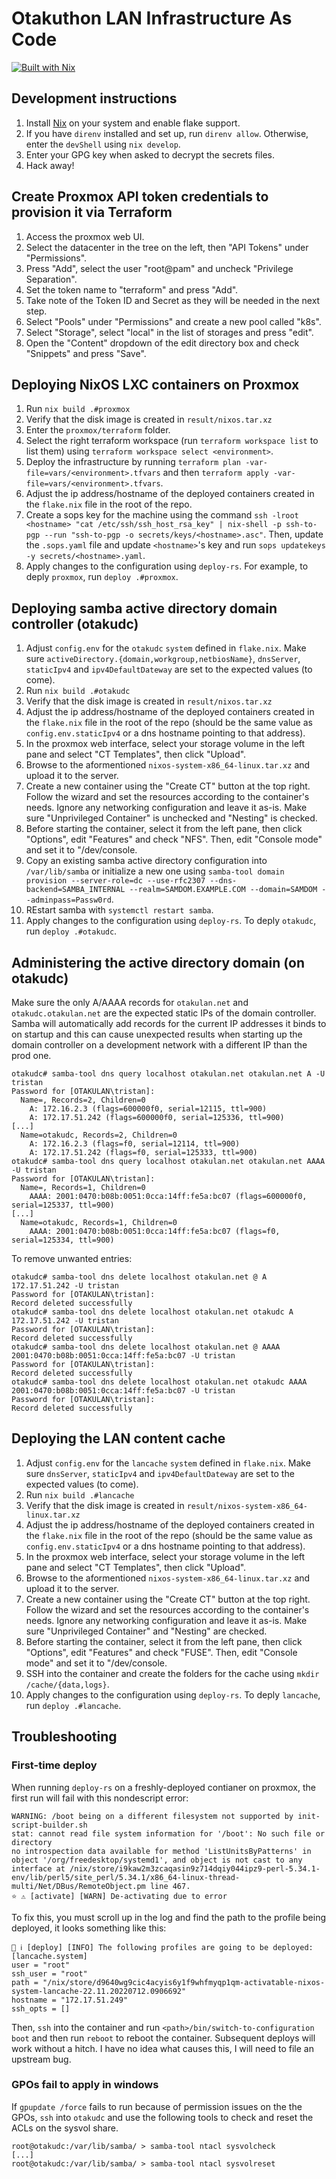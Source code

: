 # Otakuthon LAN Infrastructure As Code

[![Built with Nix](https://builtwithnix.org/badge.svg)](https://builtwithnix.org)

## Development instructions

1. Install [Nix](https://nixos.org/download.html) on your system and enable flake support.
2. If you have `direnv` installed and set up, run `direnv allow`. Otherwise, enter the `devShell` using `nix develop`.
3. Enter your GPG key when asked to decrypt the secrets files.
4. Hack away!

## Create Proxmox API token credentials to provision it via Terraform
1. Access the proxmox web UI.
2. Select the datacenter in the tree on the left, then "API Tokens" under "Permissions".
3. Press "Add", select the user "root@pam" and uncheck "Privilege Separation".
4. Set the token name to "terraform" and press "Add".
5. Take note of the Token ID and Secret as they will be needed in the next step.
6. Select "Pools" under "Permissions" and create a new pool called "k8s".
7. Select "Storage", select "local" in the list of storages and press "edit".
8. Open the "Content" dropdown of the edit directory box and check "Snippets" and press "Save".

## Deploying NixOS LXC containers on Proxmox

1. Run `nix build .#proxmox`
2. Verify that the disk image is created in `result/nixos.tar.xz`
3. Enter the `proxmox/terraform` folder.
4. Select the right terraform workspace (run `terraform workspace list` to list them) using `terraform workspace select <environment>`.
3. Deploy the infrastructure by running `terraform plan -var-file=vars/<environment>.tfvars` and then `terraform apply -var-file=vars/<environment>.tfvars`.
3. Adjust the ip address/hostname of the deployed containers created in the `flake.nix` file in the root of the repo.
4. Create a sops key for the machine using the command `ssh -lroot <hostname> "cat /etc/ssh/ssh_host_rsa_key" | nix-shell -p ssh-to-pgp --run "ssh-to-pgp -o secrets/keys/<hostname>.asc"`. Then, update the `.sops.yaml` file and update `<hostname>`'s key and run `sops updatekeys -y secrets/<hostname>.yaml`.
5. Apply changes to the configuration using `deploy-rs`. For example, to deply `proxmox`, run `deploy .#proxmox`.

## Deploying samba active directory domain controller (otakudc)

1. Adjust `config.env` for the `otakudc` `system` defined in `flake.nix`. Make sure `activeDirectory.{domain,workgroup,netbiosName}`, `dnsServer`, `staticIpv4` and `ipv4DefaultDateway` are set to the expected values (to come).
2. Run `nix build .#otakudc`
3. Verify that the disk image is created in `result/nixos.tar.xz`
4. Adjust the ip address/hostname of the deployed containers created in the `flake.nix` file in the root of the repo (should be the same value as `config.env.staticIpv4` or a dns hostname pointing to that address).
5. In the proxmox web interface, select your storage volume in the left pane and select "CT Templates", then click "Upload".
6. Browse to the aformentioned `nixos-system-x86_64-linux.tar.xz` and upload it to the server.
7. Create a new container using the "Create CT" button at the top right. Follow the wizard and set the resources according to the container's needs. Ignore any networking configuration and leave it as-is. Make sure "Unprivileged Container" is unchecked and "Nesting" is checked.
8. Before starting the container, select it from the left pane, then click "Options", edit "Features" and check "NFS". Then, edit "Console mode" and set it to "/dev/console.
9. Copy an existing samba active directory configuration into `/var/lib/samba` or initialize a new one using `samba-tool domain provision --server-role=dc --use-rfc2307 --dns-backend=SAMBA_INTERNAL --realm=SAMDOM.EXAMPLE.COM --domain=SAMDOM --adminpass=Passw0rd`.
10. REstart samba with `systemctl restart samba`.
11. Apply changes to the configuration using `deploy-rs`. To deply `otakudc`, run `deploy .#otakudc`.

## Administering the active directory domain (on otakudc)

Make sure the only A/AAAA records for `otakulan.net` and `otakudc.otakulan.net` are the expected static IPs of the domain controller. Samba will automatically add records for the current IP addresses it binds to on startup and this can cause unexpected results when starting up the domain controller on a development network with a different IP than the prod one.
```
otakudc# samba-tool dns query localhost otakulan.net otakulan.net A -U tristan
Password for [OTAKULAN\tristan]:
  Name=, Records=2, Children=0
    A: 172.16.2.3 (flags=600000f0, serial=12115, ttl=900)
    A: 172.17.51.242 (flags=600000f0, serial=125336, ttl=900)
[...]
  Name=otakudc, Records=2, Children=0
    A: 172.16.2.3 (flags=f0, serial=12114, ttl=900)
    A: 172.17.51.242 (flags=f0, serial=125333, ttl=900)
otakudc# samba-tool dns query localhost otakulan.net otakulan.net AAAA -U tristan
Password for [OTAKULAN\tristan]:
  Name=, Records=1, Children=0
    AAAA: 2001:0470:b08b:0051:0cca:14ff:fe5a:bc07 (flags=600000f0, serial=125337, ttl=900)
[...]
  Name=otakudc, Records=1, Children=0
    AAAA: 2001:0470:b08b:0051:0cca:14ff:fe5a:bc07 (flags=f0, serial=125334, ttl=900)
```
To remove unwanted entries:
```
otakudc# samba-tool dns delete localhost otakulan.net @ A 172.17.51.242 -U tristan
Password for [OTAKULAN\tristan]:
Record deleted successfully
otakudc# samba-tool dns delete localhost otakulan.net otakudc A 172.17.51.242 -U tristan
Password for [OTAKULAN\tristan]:
Record deleted successfully
otakudc# samba-tool dns delete localhost otakulan.net @ AAAA 2001:0470:b08b:0051:0cca:14ff:fe5a:bc07 -U tristan
Password for [OTAKULAN\tristan]:
Record deleted successfully
otakudc# samba-tool dns delete localhost otakulan.net otakudc AAAA 2001:0470:b08b:0051:0cca:14ff:fe5a:bc07 -U tristan
Password for [OTAKULAN\tristan]:
Record deleted successfully
```

## Deploying the LAN content cache

1. Adjust `config.env` for the `lancache` `system` defined in `flake.nix`. Make sure `dnsServer`, `staticIpv4` and `ipv4DefaultDateway` are set to the expected values (to come).
2. Run `nix build .#lancache`
3. Verify that the disk image is created in `result/nixos-system-x86_64-linux.tar.xz`
4. Adjust the ip address/hostname of the deployed containers created in the `flake.nix` file in the root of the repo (should be the same value as `config.env.staticIpv4` or a dns hostname pointing to that address).
5. In the proxmox web interface, select your storage volume in the left pane and select "CT Templates", then click "Upload".
6. Browse to the aformentioned `nixos-system-x86_64-linux.tar.xz` and upload it to the server.
7. Create a new container using the "Create CT" button at the top right. Follow the wizard and set the resources according to the container's needs. Ignore any networking configuration and leave it as-is. Make sure "Unprivileged Container" and "Nesting" are checked.
8. Before starting the container, select it from the left pane, then click "Options", edit "Features" and check "FUSE". Then, edit "Console mode" and set it to "/dev/console.
9. SSH into the container and create the folders for the cache using `mkdir /cache/{data,logs}`.
10. Apply changes to the configuration using `deploy-rs`. To deply `lancache`, run `deploy .#lancache`.

## Troubleshooting

### First-time deploy
When running `deploy-rs` on a freshly-deployed contianer on proxmox, the first run will fail with this nondescript error:
```
WARNING: /boot being on a different filesystem not supported by init-script-builder.sh
stat: cannot read file system information for '/boot': No such file or directory
no introspection data available for method 'ListUnitsByPatterns' in object '/org/freedesktop/systemd1', and object is not cast to any interface at /nix/store/i9kaw2m3zcaqasin9z714dqiy044ipz9-perl-5.34.1-env/lib/perl5/site_perl/5.34.1/x86_64-linux-thread-multi/Net/DBus/RemoteObject.pm line 467.
⭐ ⚠️ [activate] [WARN] De-activating due to error
```
To fix this, you must scroll up in the log and find the path to the profile being deployed, it looks something like this:
```
🚀 ℹ️ [deploy] [INFO] The following profiles are going to be deployed:
[lancache.system]
user = "root"
ssh_user = "root"
path = "/nix/store/d9640wg9cic4acyis6y1f9whfmyqp1qm-activatable-nixos-system-lancache-22.11.20220712.0906692"
hostname = "172.17.51.249"
ssh_opts = []
```
Then, `ssh` into the container and run `<path>/bin/switch-to-configuration boot` and then run `reboot` to reboot the container. Subsequent deploys will work without a hitch. I have no idea what causes this, I will need to file an upstream bug.

### GPOs fail to apply in windows

If `gpupdate /force` fails to run because of permission issues on the the GPOs, `ssh` into `otakudc` and use the following tools to check and reset the ACLs on the sysvol share.

```
root@otakudc:/var/lib/samba/ > samba-tool ntacl sysvolcheck
[...]
root@otakudc:/var/lib/samba/ > samba-tool ntacl sysvolreset
```